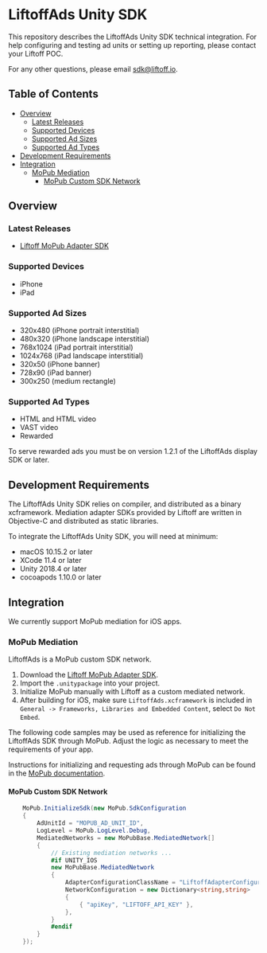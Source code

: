 # LiftoffAds Unity SDK

This repository describes the LiftoffAds Unity SDK technical integration. For help
configuring and testing ad units or setting up reporting, please contact your
Liftoff POC.

For any other questions, please email sdk@liftoff.io.

## Table of Contents

- [Overview](#overview)
  - [Latest Releases](#latest-releases)
  - [Supported Devices](#supported-devices)
  - [Supported Ad Sizes](#supported-ad-sizes)
  - [Supported Ad Types](#supported-ad-types)
- [Development Requirements](#development-requirements)
- [Integration](#integration)
  - [MoPub Mediation](#mopub-mediation)
    - [MoPub Custom SDK Network](#mopub-custom-sdk-network)

## Overview

### Latest Releases

- [Liftoff MoPub Adapter SDK][latest-mopub]

### Supported Devices

- iPhone
- iPad

### Supported Ad Sizes

- 320x480 (iPhone portrait interstitial)
- 480x320 (iPhone landscape interstitial)
- 768x1024 (iPad portrait interstitial)
- 1024x768 (iPad landscape interstitial)
- 320x50 (iPhone banner)
- 728x90 (iPad banner)
- 300x250 (medium rectangle)

### Supported Ad Types

- HTML and HTML video
- VAST video
- Rewarded

To serve rewarded ads you must be on version 1.2.1 of the LiftoffAds display SDK
or later.

## Development Requirements

The LiftoffAds Unity SDK relies on 
compiler, and distributed as a binary xcframework. Mediation adapter SDKs
provided by Liftoff are written in Objective-C and distributed as static
libraries.

To integrate the LiftoffAds Unity SDK, you will need at minimum:

- macOS 10.15.2 or later
- XCode 11.4 or later
- Unity 2018.4 or later
- cocoapods 1.10.0 or later

## Integration

We currently support MoPub mediation for iOS apps.

### MoPub Mediation

LiftoffAds is a MoPub custom SDK network.

1. Download the [Liftoff MoPub Adapter SDK][latest-mopub].
2. Import the `.unitypackage` into your project.
3. Initialize MoPub manually with Liftoff as a custom mediated network.
4. After building for iOS, make sure `LiftoffAds.xcframework` is included in
   `General -> Frameworks, Libraries and Embedded Content`, select `Do Not Embed`.

The following code samples may be used as reference for initializing the
LiftoffAds SDK through MoPub. Adjust the logic as necessary to meet the
requirements of your app.

Instructions for initializing and requesting ads through MoPub can be found in the
[MoPub documentation](https://developers.mopub.com/publishers/unity/integrate/).

#### MoPub Custom SDK Network

```csharp
    MoPub.InitializeSdk(new MoPub.SdkConfiguration
    {
        AdUnitId = "MOPUB_AD_UNIT_ID",
        LogLevel = MoPub.LogLevel.Debug,
        MediatedNetworks = new MoPubBase.MediatedNetwork[]
        {
            // Existing mediation networks ... 
            #if UNITY_IOS
            new MoPubBase.MediatedNetwork
            {
                AdapterConfigurationClassName = "LiftoffAdapterConfiguration",
                NetworkConfiguration = new Dictionary<string,string>
                {
                    { "apiKey", "LIFTOFF_API_KEY" },
                },
            }
            #endif
        }
    });
```

[latest-mopub]: https://github.com/liftoffio/LiftoffAds-Unity/

